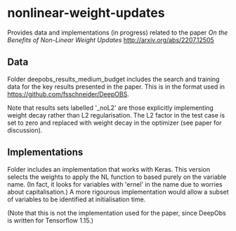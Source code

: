 # nonlinear-weight-updates

Provides data and implementations (in progress) related to the paper *On the Benefits of Non-Linear Weight Updates* http://arxiv.org/abs/2207.12505

## Data

Folder deepobs_results_medium_budget includes the search and training data for the key results presented in the paper. This is in the format used in https://github.com/fsschneider/DeepOBS.

Note that results sets labelled '_noL2' are those explicitly implementing weight decay rather than L2 regularisation. The L2 factor in the test case is set to zero and replaced with weight decay in the optimizer (see paper for discussion).

## Implementations

Folder includes an implementation that works with Keras. This version selects the weights to apply the NL function to based purely on the variable name. (In fact, it looks for variables with 'ernel' in the name due to worries about capitalisation.) A more rigourous implementation would allow a subset of variables to be identified at initialisation time.

(Note that this is not the implementation used for the paper, since DeepObs is written for Tensorflow 1.15.)
